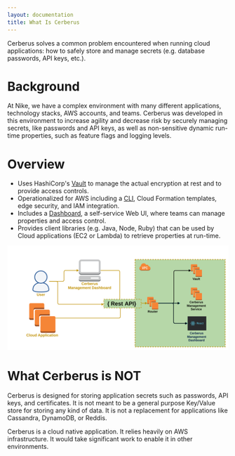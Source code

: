 ```yaml
---
layout: documentation
title: What Is Cerberus
---
```


Cerberus solves a common problem encountered when running cloud applications: how to safely store and manage secrets 
(e.g. database passwords, API keys, etc.).

# Background

At Nike, we have a complex environment with many different applications, technology stacks, AWS accounts, and teams.  Cerberus
was developed in this environment to increase agility and decrease risk by securely managing secrets, like passwords
and API keys, as well as non-sensitive dynamic run-time properties, such as feature flags and logging levels.

# Overview

-  Uses HashiCorp's [Vault](architecture/vault) to manage the actual encryption at rest and to provide access controls.
-  Operationalized for AWS including a [CLI](administration-guide/lifecycle-management-cli), Cloud Formation templates, edge security, and IAM integration.
-  Includes a [Dashboard](user-guide/dashboard), a self-service Web UI, where teams can manage properties and access control.
-  Provides client libraries (e.g. Java, Node, Ruby) that can be used by Cloud applications (EC2 or Lambda) to retrieve properties at run-time.

<img src="../images/arch-diagrams/Cerberus-Core-Components-HLO.svg" />

# What Cerberus is NOT

Cerberus is designed for storing application secrets such as passwords, API keys, and certificates. It is not meant to 
be a general purpose Key/Value store for storing any kind of data. It is not a replacement for applications like 
Cassandra, DynamoDB, or Reddis.

Cerberus is a cloud native application.  It relies heavily on AWS infrastructure.  It would take significant work to 
enable it in other environments.
